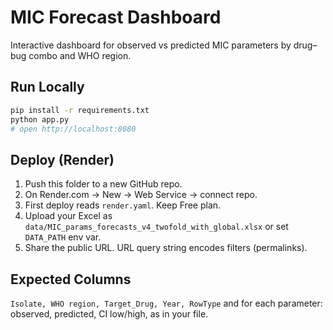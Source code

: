 
# MIC Forecast Dashboard

Interactive dashboard for observed vs predicted MIC parameters by drug–bug combo and WHO region.

## Run Locally
```bash
pip install -r requirements.txt
python app.py
# open http://localhost:8080
```

## Deploy (Render)
1. Push this folder to a new GitHub repo.
2. On Render.com → New → Web Service → connect repo.
3. First deploy reads `render.yaml`. Keep Free plan.
4. Upload your Excel as `data/MIC_params_forecasts_v4_twofold_with_global.xlsx` or set `DATA_PATH` env var.
5. Share the public URL. URL query string encodes filters (permalinks).

## Expected Columns
`Isolate, WHO region, Target_Drug, Year, RowType` and for each parameter: observed, predicted, CI low/high, as in your file.
